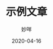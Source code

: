 ---
layout: post
title: 示例文章
date: 2020-04-16
category: "readme"
tags: [示例]
author: 妙咩
comment: false
---